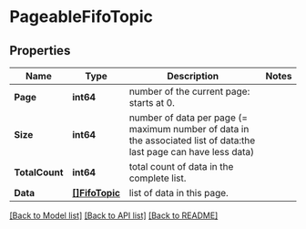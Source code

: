 # PageableFifoTopic

## Properties

Name | Type | Description | Notes
------------ | ------------- | ------------- | -------------
**Page** | **int64** | number of the current page: starts at 0. | 
**Size** | **int64** | number of data per page (&#x3D; maximum number of data in the associated list of data:the last page can have less data) | 
**TotalCount** | **int64** | total count of data in the complete list. | 
**Data** | [**[]FifoTopic**](FifoTopic.md) | list of data in this page. | 

[[Back to Model list]](../README.md#documentation-for-models) [[Back to API list]](../README.md#documentation-for-api-endpoints) [[Back to README]](../README.md)


